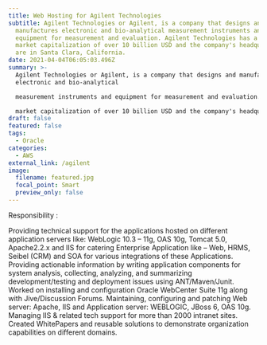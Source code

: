 ```yaml
---
title: Web Hosting for Agilent Technologies
subtitle: Agilent Technologies or Agilent, is a company that designs and
  manufactures electronic and bio-analytical measurement instruments and
  equipment for measurement and evaluation. Agilent Technologies has a stock
  market capitalization of over 10 billion USD and the company's headquarters
  are in Santa Clara, California.
date: 2021-04-04T06:05:03.496Z
summary: >-
  Agilent Technologies or Agilent, is a company that designs and manufactures
  electronic and bio-analytical

  measurement instruments and equipment for measurement and evaluation. Agilent Technologies has a stock

  market capitalization of over 10 billion USD and the company's headquarters are in Santa Clara, California.
draft: false
featured: false
tags:
  - Oracle
categories:
  - AWS
external_link: /agilent
image:
  filename: featured.jpg
  focal_point: Smart
  preview_only: false
---
```

Responsibility :


Providing technical support for the applications hosted on different application servers like: WebLogic 10.3 – 11g, OAS 10g, Tomcat 5.0, Apache2.2.x and IIS for catering Enterprise Application like – Web, HRMS, Seibel (CRM) and SOA for various integrations of these Applications.
Providing actionable information by writing application components for system analysis, collecting, analyzing, and summarizing development/testing and deployment issues using ANT/Maven/Junit.
Worked on installing and configuration Oracle WebCenter Suite 11g along with Jive/Discussion Forums.
Maintaining, configuring and patching Web server: Apache, IIS and Application server: WEBLOGIC, JBoss 6, OAS 10g.
Managing IIS & related tech support for more than 2000 intranet sites.
Created WhitePapers and reusable solutions to demonstrate organization capabilities on different domains.